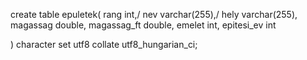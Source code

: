 create table epuletek(
        rang int,/
        nev varchar(255),/
        hely varchar(255),
        magassag double,
        magassag_ft double,
        emelet int,
        epitesi_ev int

) character set utf8 collate utf8_hungarian_ci;
